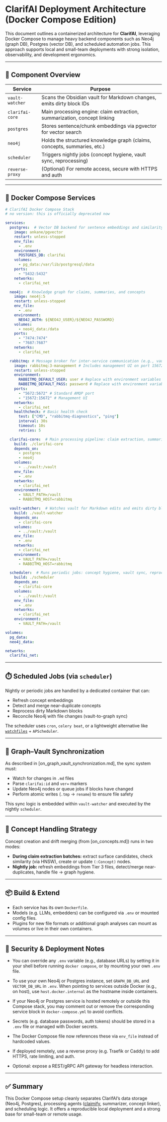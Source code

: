 # ClarifAI Deployment Architecture (Docker Compose Edition)

This document outlines a containerized architecture for **ClarifAI**, leveraging Docker Compose to manage heavy backend components such as Neo4j (graph DB), Postgres (vector DB), and scheduled automation jobs. This approach supports local and small-team deployments with strong isolation, observability, and development ergonomics.

---

## 🧱 Component Overview

| Service         | Purpose                                                                  |
| --------------- | ------------------------------------------------------------------------ |
| `vault-watcher` | Scans the Obsidian vault for Markdown changes, emits dirty block IDs     |
| `clarifai-core` | Main processing engine: claim extraction, summarization, concept linking |
| `postgres`      | Stores sentence/chunk embeddings via pgvector for vector search          |
| `neo4j`         | Holds the structured knowledge graph (claims, concepts, summaries, etc.) |
| `scheduler`     | Triggers nightly jobs (concept hygiene, vault sync, reprocessing)        |
| `reverse-proxy` | (Optional) For remote access, secure with HTTPS and auth                 |

---

## 🐳 Docker Compose Services

```yaml
# ClarifAI Docker Compose Stack
# no version: this is officially deprecated now

services:
  postgres:  # Vector DB backend for sentence embeddings and similarity checks
    image: ankane/pgvector
    restart: unless-stopped
    env_file:
      - .env
    environment:
      POSTGRES_DB: clarifai
    volumes:
      - pg_data:/var/lib/postgresql/data
    ports:
      - "5432:5432"
    networks:
      - clarifai_net

  neo4j:  # Knowledge graph for claims, summaries, and concepts
    image: neo4j:5
    restart: unless-stopped
    env_file:
      - .env
    environment:
      NEO4J_AUTH: ${NEO4J_USER}/${NEO4J_PASSWORD}
    volumes:
      - neo4j_data:/data
    ports:
      - "7474:7474"
      - "7687:7687"
    networks:
      - clarifai_net

  rabbitmq: # Message broker for inter-service communication (e.g., vault-watcher -> clarifai-core)
    image: rabbitmq:3-management # Includes management UI on port 15672
    restart: unless-stopped
    environment:
      RABBITMQ_DEFAULT_USER: user # Replace with environment variables or Docker secrets
      RABBITMQ_DEFAULT_PASS: password # Replace with environment variables or Docker secrets
    ports:
      - "5672:5672" # Standard AMQP port
      - "15672:15672" # Management UI
    networks:
      - clarifai_net
    healthcheck: # Basic health check
      test: ["CMD", "rabbitmq-diagnostics", "ping"]
      interval: 30s
      timeout: 10s
      retries: 5

  clarifai-core:  # Main processing pipeline: claim extraction, summarization, linking
    build: ./clarifai-core
    depends_on:
      - postgres
      - neo4j
    volumes:
      - ../vault:/vault
    env_file:
      - .env
    networks:
      - clarifai_net
    environment:
      - VAULT_PATH=/vault
      - RABBITMQ_HOST=rabbitmq 

  vault-watcher:  # Watches vault for Markdown edits and emits dirty blocks
    build: ./vault-watcher
    depends_on:
      - clarifai-core
    volumes:
      - ../vault:/vault
    env_file:
      - .env
    networks:
      - clarifai_net
    environment:
      - VAULT_PATH=/vault
      - RABBITMQ_HOST=rabbitmq 

  scheduler:  # Runs periodic jobs: concept hygiene, vault sync, reprocessing
    build: ./scheduler
    depends_on:
      - clarifai-core
    volumes:
      - ../vault:/vault
    env_file:
      - .env
    networks:
      - clarifai_net
    environment:
      - VAULT_PATH=/vault

volumes:
  pg_data:
  neo4j_data:

networks:
  clarifai_net:
```

---

## ⏱️ Scheduled Jobs (via `scheduler`)

Nightly or periodic jobs are handled by a dedicated container that can:

* Refresh concept embeddings
* Detect and merge near-duplicate concepts
* Reprocess dirty Markdown blocks
* Reconcile Neo4j with file changes (vault-to-graph sync)

The scheduler uses `cron`, `celery beat`, or a lightweight alternative like [`watchfiles`](https://pypi.org/project/watchfiles/) + `APScheduler`.

---

## 🔄 Graph–Vault Synchronization

As described in \[on\_graph\_vault\_synchronization.md], the sync system must:

* Watch for changes in `.md` files
* Parse `clarifai:id` and `ver=` markers
* Update Neo4j nodes or queue jobs if blocks have changed
* Perform atomic writes (`.tmp` → `rename`) to ensure file safety

This sync logic is embedded within `vault-watcher` and executed by the nightly `scheduler`.

---

## 🧠 Concept Handling Strategy

Concept creation and drift merging (from \[on\_concepts.md]) runs in two modes:

* **During claim extraction batches:** extract surface candidates, check similarity (via HNSW), create or update `(:Concept)` nodes.
* **Nightly job:** refresh embeddings from Tier 3 files, detect/merge near-duplicates, handle file → graph hygiene.

---

## 📦 Build & Extend

* Each service has its own `Dockerfile`.
* Models (e.g. LLMs, embedders) can be configured via `.env` or mounted config files.
* Plugins for new file formats or additional graph analyses can mount as volumes or live in their own containers.

---

## 🔐 Security & Deployment Notes

* You can override any `.env` variable (e.g., database URLs) by setting it in your shell before running `docker compose`, or by mounting your own `.env` file.

* To use your own Neo4j or Postgres instance, set `GRAPH_DB_URL` and `VECTOR_DB_URL` in `.env`. When pointing to services outside Docker (e.g., on host), use `host.docker.internal` as the hostname inside containers.

* If your Neo4j or Postgres service is hosted remotely or outside this Compose stack, you may comment out or remove the corresponding service block in `docker-compose.yml` to avoid conflicts.

* Secrets (e.g. database passwords, auth tokens) should be stored in a `.env` file or managed with Docker secrets.

* The Docker Compose file now references these via `env_file` instead of hardcoded values.

* If deployed remotely, use a reverse proxy (e.g. Traefik or Caddy) to add HTTPS, rate limiting, and auth.

* Optional: expose a REST/gRPC API gateway for headless interaction.

---

## ✅ Summary

This Docker Compose setup cleanly separates ClarifAI’s data storage (Neo4j, Postgres), processing agents ([claimify](https://arxiv.org/pdf/2502.10855), summarizer, concept linker), and scheduling logic. It offers a reproducible local deployment and a strong base for small-team or remote usage.
